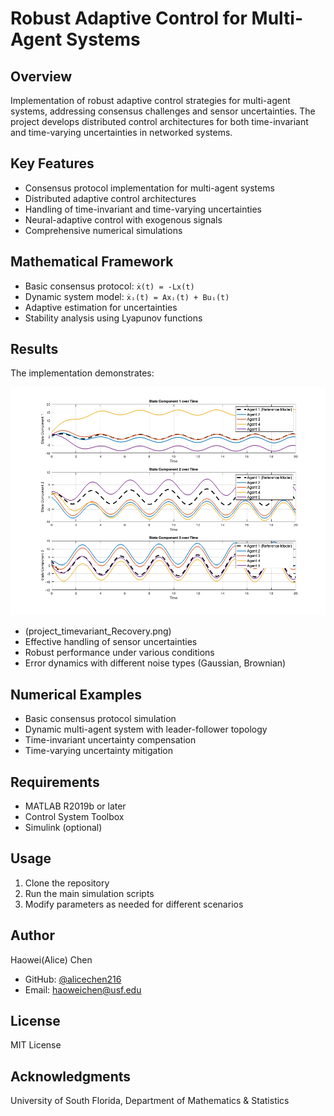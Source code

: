 # Robust Adaptive Control for Multi-Agent Systems

## Overview
Implementation of robust adaptive control strategies for multi-agent systems, addressing consensus challenges and sensor uncertainties. The project develops distributed control architectures for both time-invariant and time-varying uncertainties in networked systems.

## Key Features
- Consensus protocol implementation for multi-agent systems
- Distributed adaptive control architectures
- Handling of time-invariant and time-varying uncertainties
- Neural-adaptive control with exogenous signals
- Comprehensive numerical simulations

## Mathematical Framework
- Basic consensus protocol: `ẋ(t) = -Lx(t)`
- Dynamic system model: `ẋᵢ(t) = Axᵢ(t) + Buᵢ(t)`
- Adaptive estimation for uncertainties
- Stability analysis using Lyapunov functions

## Results
The implementation demonstrates:

![Successful consensus achievement in networked systems](project_timeinvariant.png)
- (project_timevariant_Recovery.png)
- Effective handling of sensor uncertainties
- Robust performance under various conditions
- Error dynamics with different noise types (Gaussian, Brownian)

## Numerical Examples
- Basic consensus protocol simulation
- Dynamic multi-agent system with leader-follower topology
- Time-invariant uncertainty compensation
- Time-varying uncertainty mitigation

## Requirements
- MATLAB R2019b or later
- Control System Toolbox
- Simulink (optional)

## Usage
1. Clone the repository
2. Run the main simulation scripts
3. Modify parameters as needed for different scenarios

## Author
Haowei(Alice) Chen
- GitHub: [@alicechen216](https://github.com/alicechen216)
- Email: haoweichen@usf.edu

## License
MIT License

## Acknowledgments
University of South Florida, Department of Mathematics & Statistics
